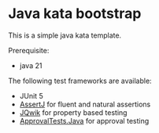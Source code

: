 # Java kata bootstrap

This is a simple java kata template.

Prerequisite:
- java 21

The following test frameworks are available:
- JUnit 5
- [AssertJ](https://assertj.github.io/doc/) for fluent and natural assertions
- [JQwik](https://jqwik.net/) for property based testing
- [ApprovalTests.Java](https://github.com/approvals/ApprovalTests.Java) for approval testing